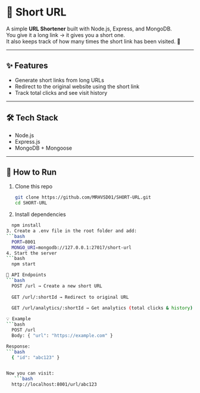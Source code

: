 # 🔗 Short URL

A simple **URL Shortener** built with Node.js, Express, and MongoDB.  
You give it a long link → it gives you a short one.  
It also keeps track of how many times the short link has been visited. 🚀

---

## ✨ Features
- Generate short links from long URLs  
- Redirect to the original website using the short link  
- Track total clicks and see visit history  

---

## 🛠 Tech Stack
- Node.js  
- Express.js  
- MongoDB + Mongoose  

---

## 🚀 How to Run
1. Clone this repo  
   ```bash
   git clone https://github.com/MRHVSD01/SHORT-URL.git
   cd SHORT-URL
2. Install dependencies
 ```bash
   npm install
3. Create a .env file in the root folder and add:
 ```bash
   PORT=8001
   MONGO_URI=mongodb://127.0.0.1:27017/short-url
4. Start the server
 ```bash
   npm start

📌 API Endpoints
 ```bash
   POST /url → Create a new short URL
   
   GET /url/:shortId → Redirect to original URL
   
   GET /url/analytics/:shortId → Get analytics (total clicks & history)

💡 Example
 ```bash
   POST /url
   Body: { "url": "https://example.com" }

Response:
 ```bash
   { "id": "abc123" }


Now you can visit:
    ```bash
   http://localhost:8001/url/abc123

